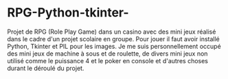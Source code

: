 # RPG-Python-tkinter-
Projet de RPG (Role Play Game) dans un casino avec des mini jeux réalisé dans le cadre d'un projet scolaire en groupe.
Pour jouer il faut avoir installé Python, Tkinter et PIL pour les images.
Je me suis personnellement occupé des mini jeux de machine à sous et de roulette, de divers mini jeux non utilisé comme le puissance 4 et le poker en console et d'autres choses durant le déroulé du projet.
